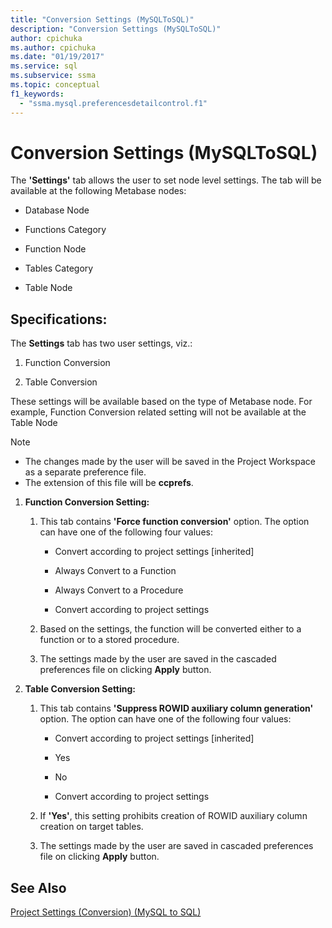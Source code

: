 ```yaml
---
title: "Conversion Settings (MySQLToSQL)"
description: "Conversion Settings (MySQLToSQL)"
author: cpichuka
ms.author: cpichuka
ms.date: "01/19/2017"
ms.service: sql
ms.subservice: ssma
ms.topic: conceptual
f1_keywords:
  - "ssma.mysql.preferencesdetailcontrol.f1"
---
```

# Conversion Settings (MySQLToSQL)
The **'Settings'** tab allows the user to set node level settings. The tab will be available at the following Metabase nodes:  
  
-   Database Node  
  
-   Functions Category  
  
-   Function Node  
  
-   Tables Category  
  
-   Table Node  
  
## Specifications:  
The **Settings** tab has two user settings, viz.:  
  
1.  Function Conversion  
  
2.  Table Conversion  
  
These settings will be available based on the type of Metabase node. For example, Function Conversion related setting will not be available at the Table Node  
  
> [!NOTE]  
> -   The changes made by the user will be saved in the Project Workspace as a separate preference file.  
> -   The extension of this file will be **ccprefs**.  
  
1.  **Function Conversion Setting:**  
  
    1.  This tab contains **'Force function conversion'** option. The option can have one of the following four values:  
  
        -   Convert according to project settings [inherited]  
  
        -   Always Convert to a Function  
  
        -   Always Convert to a Procedure  
  
        -   Convert according to project settings  
  
    2.  Based on the settings, the function will be converted either to a function or to a stored procedure.  
  
    3.  The settings made by the user are saved in the cascaded preferences file on clicking **Apply** button.  
  
2.  **Table Conversion Setting:**  
  
    1.  This tab contains **'Suppress ROWID auxiliary column generation'** option. The option can have one of the following four values:  
  
        -   Convert according to project settings [inherited]  
  
        -   Yes  
  
        -   No  
  
        -   Convert according to project settings  
  
    2.  If **'Yes'**, this setting prohibits creation of ROWID auxiliary column creation on target tables.  
  
    3.  The settings made by the user are saved in cascaded preferences file on clicking **Apply** button.  
  
## See Also  
[Project Settings (Conversion) (MySQL to SQL)](./project-settings-conversion-mysqltosql.md)  
